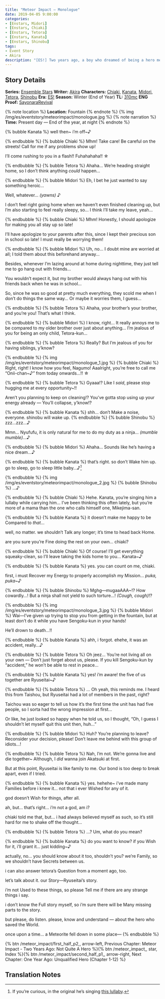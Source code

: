 ```yaml
---
title: "Meteor Impact – Monologue"
date: 2019-04-05 9:00:00
categories:
- [Enstars, Midori]
- [Enstars, Chiaki]
- [Enstars, Tetora]
- [Enstars, Kanata]
- [Enstars, Shinobu]
tags:
- Event Story
- Akira
description: "[ES!] Two years ago, a boy who dreamed of being a hero met a boy known to be a god. This is their story."
---
```


## Story Details
**Series:** [Ensemble Stars](/categories/Enstars)
**Writer:** [Akira](/tags/Akira)
**Characters:** [Chiaki](/categories/Enstars/Chiaki), [Kanata](/categories/Enstars/Kanata), [Midori](/categories/Enstars/Midori), [Tetora](/categories/Enstars/Tetora), [Shinobu](/categories/Enstars/Shinobu)
**Era:** [ES!](/aboutes)
**Season:** Winter (End of Year)
**TL:** [310mc](https://310mc.github.io/)
**ENG Proof:** [SayonaraRevival](https://ensemble-stars.fandom.com/wiki/User:SayonaraRevival)

<!-- more -->
<link rel="stylesheet" href="https://cdn.jsdelivr.net/npm/hexo-bubble/src/css/enst.min.css">
<link rel="stylesheet" href="https://cdn.jsdelivr.net/gh/310mc/css@latest/css/esexp.css">

{% note location %}
**Location:** Fountain
{% endnote %}
{% img /img/es/eventstory/meteorimpact/monologue.jpg %}
{% note narration %}
**Time:** Present day — End of the year, at night
{% endnote %}

{% bubble Kanata %}
well then\~ i’m off~♪

{% endbubble %}
{% bubble Chiaki %}
Mhm! Take care! Be careful on the streets! Call for me if any problems show up!

I’ll come rushing to you in a flash!! Fuhahahaha!! ☆

{% endbubble %}
{% bubble Tetora %}
Ahaha… We’re heading straight home, so I don’t think anything *could* happen…

{% endbubble %}
{% bubble Midori %}
Eh, I bet he just wanted to say something heroic…

Well, whatever… <th>*(yawns)*</th> ♪

I don’t feel right going home when we haven’t even finished cleaning up, but I’m also starting to feel really sleepy, so… I think I’ll take my leave, yeah…

{% endbubble %}
{% bubble Chiaki %}
Mhm! Honestly, I should apologize for making you all stay up so late!

I’ll have apologize to your parents after this, since I kept their precious son in school so late! I must really be worrying them!

{% endbubble %}
{% bubble Midori %}
Uh, no… I doubt mine are worried at all; I told them about this beforehand anyway…

Besides, whenever I’m lazing around at home during nighttime, they just tell me to go hang out with friends…

You wouldn’t expect it, but my brother would always hang out with his friends back when he was in school…

So, since he was so good at pretty much everything, they scold me when I don’t do things the same way… Or maybe it worries them, I guess…

{% endbubble %}
{% bubble Tetora %}
Ahaha, your brother’s your brother, and you’re you! That’s what I think.

{% endbubble %}
{% bubble Midori %}
I know, right… It really annoys me to be compared to my older brother over just about anything… I’m jealous of you for being an only child, Tetora-kun…

{% endbubble %}
{% bubble Tetora %}
Really? But I’m jealous of you for having siblings, y’know?

{% endbubble %}
{% img /img/es/eventstory/meteorimpact/monologue_1.jpg %}
{% bubble Chiaki %}
Right, right! I know how you feel, Nagumo! Aaalright, you’re free to call me “Onii-chan~♪” from today onwards…!! ☆

{% endbubble %}
{% bubble Tetora %}
Gyaaa!? Like I *said*, please stop hugging me at every opportunity~!!

Aren’t you planning to keep on cleaning!? You’ve gotta stop using up your energy already — You’ll collapse, y’know!?

{% endbubble %}
{% bubble Kanata %}
shh… don’t Make a noise, everyone. shinobu will wake up.
{% endbubble %}
{% bubble Shinobu %}
zzz…zzz…♪

Mmn… Nyufufu, it is only natural for me to do my duty as a ninja… <th>*(mumble mumble)*</th>…♪

{% endbubble %}
{% bubble Midori %}
Ahaha… Sounds like he’s having a nice dream…♪

{% endbubble %}
{% bubble Kanata %}
that’s right. so don’t Wake him up. go to sleep, go to sleep little baby…♪[^1]

{% endbubble %}
{% img /img/es/eventstory/meteorimpact/monologue_2.jpg %}
{% bubble Shinobu %}
…♪

{% endbubble %}
{% bubble Chiaki %}
Hehe. Kanata, you’re singing him a lullaby while carrying him… I’ve been thinking this often lately, but you’re more of a mama than the one who calls himself one, Mikejima-san.

{% endbubble %}
{% bubble Kanata %}
it doesn’t make me happy to be Compared to *that*…

well, no matter. we shouldn’t Talk any longer; it’s time to head back Home.

are you sure you’re Fine doing the rest on your own… chiaki?

{% endbubble %}
{% bubble Chiaki %}
Of course! I’ll get everything squeaky-clean, so I’ll leave taking the kids home to you… Kanata~♪

{% endbubble %}
{% bubble Kanata %}
yes. you can count on me, chiaki.

first, i must Recover my Energy to properly accomplish my Mission… *puka, puka*~♪

{% endbubble %}
{% bubble Shinobu %}
Mghg—mugaaAAA~!? How cowardly…! But a ninja shall not yield to such torture…! <th>*(Cough, cough)*</th>!?

{% endbubble %}
{% img /img/es/eventstory/meteorimpact/monologue_3.jpg %}
{% bubble Midori %}
Wai—I’ve given up trying to stop you from getting in the fountain, but at least don’t do it while you have Sengoku-kun in your hands!

He’ll drown to death…!!

{% endbubble %}
{% bubble Kanata %}
ahh, i forgot. ehehe, it was an accident, really…♪

{% endbubble %}
{% bubble Tetora %}
Oh jeez… You’re not living all on your own — Don’t just forget about us, please. If you kill Sengoku-kun by “accident,” he won’t be able to rest in peace…

{% endbubble %}
{% bubble Kanata %}
yes! i’m aware! the five of us together are Ryuseitai~♪

{% endbubble %}
{% bubble Tetora %}
… Oh yeah, this reminds me. I heard this from Taishou, but Ryuseitai had a lot of members in the past, right?

Taichou was so eager to tell us how it’s the first time the unit has had five people, so I sorta had the wrong impression at first…

Or like, he just looked so happy when he told us, so I thought, “Oh, I guess I shouldn’t let myself quit this unit then, huh…”

{% endbubble %}
{% bubble Midori %}
Huh? You’re planning to leave? Reconsider your decision, please! Don’t leave me behind with this group of idiots…!

{% endbubble %}
{% bubble Tetora %}
Nah, I’m not. We’re gonna live and die together~ Although, I *did* wanna join Akatsuki at first.

But at this point, Ryuseitai is like family to me. Our bond is too deep to break apart, even if I tried.

{% endbubble %}
{% bubble Kanata %}
yes. hehehe~ i’ve made many Families before i knew it… not that i ever Wished for any of it.

god doesn’t Wish for things, after all.

ah, but… that’s right… i’m not a god, am i?

chiaki told me that, but… i had always believed myself as such, so it’s still hard for me to shake off the thought…

{% endbubble %}
{% bubble Tetora %}
…? Um, what do you mean?

{% endbubble %}
{% bubble Kanata %}
do you want to know? if you Wish for it, i’ll grant it… just kidding~♪

actually, no… you should know about it too, shouldn’t you? we’re Family, so we shouldn’t have Secrets between us.

i can also answer tetora’s Question from a moment ago, too.

let’s talk about it. our Story—Ryuseitai’s story.

i’m not Used to these things, so please Tell me if there are any strange things i say.

i don’t know the Full story myself, so i’m sure there will be Many missing parts to the story.

but please, do listen. please, know and understand — about the hero who saved the World.

once upon a time… a Meteorite fell down in some place—
{% endbubble %}

<div toc>{% btn /meteor_impact/first_half_p2,, arrow-left, Previous Chapter: Meteor Impact - Two Years Ago: Not Quite A Hero %}{% btn /meteor_impact,, star, Index %}{% btn /meteor_impact/second_half_p1,, arrow-right, Next Chapter: One Year Ago: Unqualified Hero (Chapter 1-12) %}</div>

## Translation Notes
[^1]: If you’re curious, in the original he’s singing [this lullaby](https://www.youtube.com/watch?v=DNJToo_GXKo).
